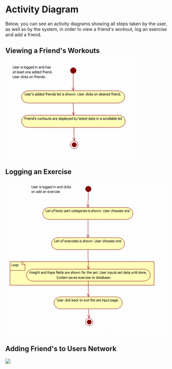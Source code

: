 # Activity Diagram
Below, you can see an activity diagrams showing all steps taken by the user, as well as by the system, in order to view a friend's workout, log an exercise and add a friend.

## Viewing a Friend's Workouts 

![](/BTS530/Images/view_friend_activity.png)

## Logging an Exercise

![](/BTS530/Images/logging_exercise_activity.png)

## Adding Friend's to Users Network

![](/BTS530/Images/)
